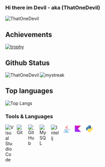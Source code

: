 
### Hi there im Devil - aka (ThatOneDevil)</h1>
<p align="left"> <img src="https://komarev.com/ghpvc/?username=ThatOneDevil" alt="ThatOneDevil"/></p>

## Achievements

[![trophy](https://github-profile-trophy.vercel.app/?username=ThatOneDevil&theme=onedark)](https://github.com/ryo-ma/github-profile-trophy)

## Github Status

![ThatOneDevil](https://github-readme-stats.vercel.app/api?username=thatonedevil&show_icons=true&theme=tokyonight&hide_border=true)
<img src="https://github-readme-streak-stats.herokuapp.com/?user=thatonedevil&&hide_border=true&theme=tokyonight" alt="mystreak"/>

## Top languages

![Top Langs](https://github-readme-stats.vercel.app/api/top-langs/?username=thatonedevil&layout=compact&hide_border=true&theme=tokyonight)

### Tools & Languages

<img align="left" alt="Visual Studio Code" width="26px" src="https://cdn.jsdelivr.net/gh/devicons/devicon/icons/vscode/vscode-original.svg" style="padding-right:10px;"/>
<img align="left" alt="Git" width="26px" src="https://cdn.jsdelivr.net/gh/devicons/devicon/icons/git/git-original.svg" style="padding-right:10px;"/>
<img align="left" alt="GitHub" width="26px" src="https://user-images.githubusercontent.com/3369400/139447912-e0f43f33-6d9f-45f8-be46-2df5bbc91289.png" style="padding-right:10px;"/>
<img align="left" alt="MySQL" width="26px" src="https://cdn.jsdelivr.net/gh/devicons/devicon/icons/mysql/mysql-original.svg" style="padding-right:10px;"/>
<img align="left" alt="Intelij" width="26px" src="https://camo.githubusercontent.com/40aaee838f86883b0682ef98fc0e7f803a6d2e7d860043373730ebd79497595d/68747470733a2f2f63646e2e646973636f72646170702e636f6d2f656d6f6a69732f3631313633333731343635363537353531362e776562703f73697a653d313238267175616c6974793d6c6f73736c657373" style="padding-right:10px;"/>

<img align="left" alt="Java" width="26px" src="https://github.com/devicons/devicon/blob/v2.15.1/icons/java/java-original.svg" style="padding-right:10px;"/>
<img align="left" alt="kotlin" width="26px" src="https://github.com/devicons/devicon/blob/v2.15.1/icons/kotlin/kotlin-original.svg" style="padding-right:10px;"/>
<img align="left" alt="Python" width="26px" src="https://github.com/devicons/devicon/blob/v2.15.1/icons/python/python-original.svg" style="padding-right:10px;"/>
